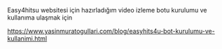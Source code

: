 Easy4hitsu websitesi için hazırladığım video izleme botu kurulumu ve kullanıma ulaşmak için

https://www.yasinmuratogullari.com/blog/easyhits4u-bot-kurulumu-ve-kullanimi.html
